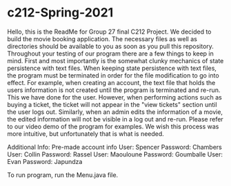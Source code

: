 # c212-Spring-2021
Hello, this is the ReadMe for Group 27 final C212 Project. We decided to build the movie booking application. 
The necessary files as well as directories should be available to you as soon as you pull this repository. Throughout your 
testing of our program there are a few things to keep in mind. First and most importantly is the somewhat clunky mechanics of state 
persistence with text files. When keeping state persistence with text files, the program must be terminated in order for the file modification
to go into effect. For example, when creating an account, the text file that holds the users information is not created until the program is terminated
and re-run. This we have done for the user. However, when performing actions such as buying a ticket, the ticket will not appear in the "view tickets" section
until the user logs out. Similarly, when an admin edits the information of a movie, the edited information will not be visible in a log out and re-run. Please refer to our
video demo of the program for examples. We wish this process was more intuitive, but unfortunately that is what is needed.

Additional Info:
Pre-made account info
User: Spencer Password: Chambers
User: Collin Password: Rassel
User: Maouloune Password: Goumballe
User: Evan Password: Japundza

To run program, run the Menu.java file.

